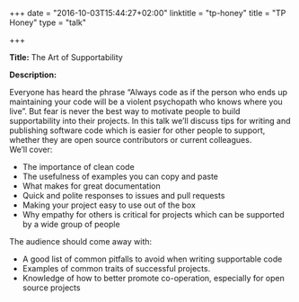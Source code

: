 +++
date = "2016-10-03T15:44:27+02:00"
linktitle = "tp-honey"
title = "TP Honey"
type = "talk"

+++

<div class="span-15  ">
  <div class="span-15  last ">
  <p><strong>Title:</strong>
The Art of Supportability
</p>

<p><strong>Description:</strong></p>

<p>
Everyone has heard the phrase “Always code as if the person who ends up maintaining your code will be a violent psychopath who knows where you live”. But fear is never the best way to motivate people to build supportability into their projects. In this talk we’ll discuss tips for writing and publishing software code which is easier for other people to support, whether they are open source contributors or current colleagues. 
<br>
We’ll cover:<br>
<ul>
<li>The importance of clean code</li>
<li>The usefulness of examples you can copy and paste</li>
<li>What makes for great documentation</li>
<li>Quick and polite responses to issues and pull requests</li>
<li>Making your project easy to use out of the box</li>
<li>Why empathy for others is critical for projects which can be supported by a wide group of people</li>
</ul>
The audience should come away with:<br>
<ul>
<li>A good list of common pitfalls to avoid when writing supportable code</li>
<li>Examples of common traits of successful projects.</li>
<li>Knowledge of how to better promote co-operation, especially for open source projects</li>
</ul>
</p>
<p>

  </div>
</div>

